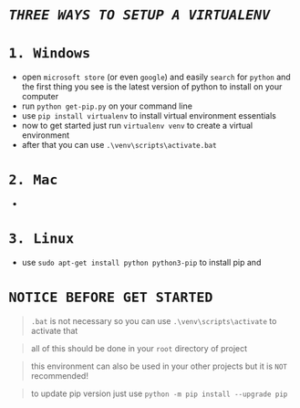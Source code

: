 # *`THREE WAYS TO SETUP A VIRTUALENV`*
# `1. Windows`
- open `microsoft store` (or even `google`) and easily `search` for `python` and the first thing you see is the latest version of python to install on your computer
- run   `python get-pip.py`   on your command line 
- use   `pip install virtualenv`   to install virtual environment essentials
- now to get started just run `virtualenv venv` to create a virtual environment
- after that you can use `.\venv\scripts\activate.bat` 

# `2. Mac`
- 

# `3. Linux`
- use `sudo apt-get install python python3-pip` to install pip and 

# `NOTICE BEFORE GET STARTED`
> `.bat` is not necessary so you can use `.\venv\scripts\activate` to activate that 

> all of this should be done in your `root` directory of project

> this environment can also be used in your other projects but it is `NOT` recommended!

> to update pip version just use `python -m pip install --upgrade pip`